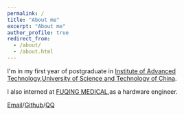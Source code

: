 ```yaml
---
permalink: /
title: "About me"
excerpt: "About me"
author_profile: true
redirect_from: 
  - /about/
  - /about.html
---
```


I'm in my first year of postgraduate in [Institute of Advanced Technology](https://iat.ustc.edu.cn/iat/),[University of Science and Technology of China](https://www.ustc.edu.cn/).

I also interned at [FUQING MEDICAL](https://www.en.ustcfq.cn),as a hardware engineer.

[Email](zj2018ustc@mail.ustc.edu.cn)/[Github](https://github.com/zhaji1998)/[QQ](2112210682)
